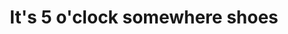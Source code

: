 ---
title: "It's 5 o'clock somewhere shoes"
url: /madeira-beach/its-5-oclock-somewhere-shoes/
shop: shoes
---